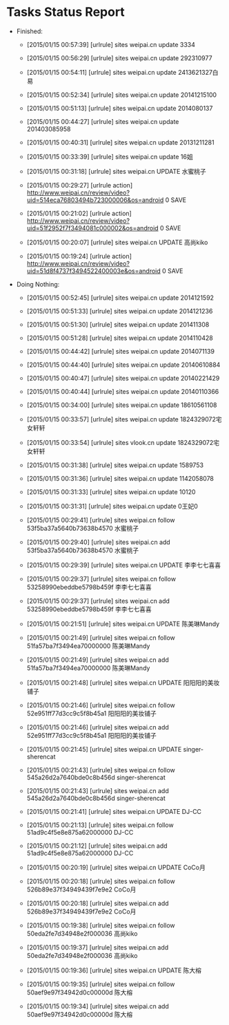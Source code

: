 Tasks Status Report
============

* Finished:
    * [2015/01/15 00:57:39] [urlrule] sites weipai.cn update 3334
    * [2015/01/15 00:56:29] [urlrule] sites weipai.cn update 292310977
    * [2015/01/15 00:54:11] [urlrule] sites weipai.cn update 2413621327白易
    * [2015/01/15 00:52:34] [urlrule] sites weipai.cn update 20141215100
    * [2015/01/15 00:51:13] [urlrule] sites weipai.cn update 2014080137
    * [2015/01/15 00:44:27] [urlrule] sites weipai.cn update 201403085958
    * [2015/01/15 00:40:31] [urlrule] sites weipai.cn update 20131211281
    * [2015/01/15 00:33:39] [urlrule] sites weipai.cn update 16姐
    * [2015/01/15 00:31:18] [urlrule] sites weipai.cn UPDATE 水蜜桃子

    * [2015/01/15 00:29:27] [urlrule action] http://www.weipai.cn/review/video?uid=514eca76803494b723000006&os=android 0 SAVE
    * [2015/01/15 00:21:02] [urlrule action] http://www.weipai.cn/review/video?uid=51f2952f7f3494081c000002&os=android 0 SAVE
    * [2015/01/15 00:20:07] [urlrule] sites weipai.cn UPDATE 高尚kiko

    * [2015/01/15 00:19:24] [urlrule action] http://www.weipai.cn/review/video?uid=51d8f4737f3494522400003e&os=android 0 SAVE
* Doing Nothing:
    * [2015/01/15 00:52:45] [urlrule] sites weipai.cn update 2014121592
    * [2015/01/15 00:51:33] [urlrule] sites weipai.cn update 2014121236
    * [2015/01/15 00:51:30] [urlrule] sites weipai.cn update 201411308
    * [2015/01/15 00:51:28] [urlrule] sites weipai.cn update 2014110428
    * [2015/01/15 00:44:42] [urlrule] sites weipai.cn update 2014071139
    * [2015/01/15 00:44:40] [urlrule] sites weipai.cn update 20140610884
    * [2015/01/15 00:40:47] [urlrule] sites weipai.cn update 20140221429
    * [2015/01/15 00:40:44] [urlrule] sites weipai.cn update 20140110366
    * [2015/01/15 00:34:00] [urlrule] sites weipai.cn update 18610561108
    * [2015/01/15 00:33:57] [urlrule] sites weipai.cn update 1824329072宅女轩轩
    * [2015/01/15 00:33:54] [urlrule] sites vlook.cn update 1824329072宅女轩轩
    * [2015/01/15 00:31:38] [urlrule] sites weipai.cn update 1589753
    * [2015/01/15 00:31:36] [urlrule] sites weipai.cn update 1142058078
    * [2015/01/15 00:31:33] [urlrule] sites weipai.cn update 10120
    * [2015/01/15 00:31:31] [urlrule] sites weipai.cn update 0王妃0
    * [2015/01/15 00:29:41] [urlrule] sites weipai.cn follow 53f5ba37a5640b73638b4570 水蜜桃子

    * [2015/01/15 00:29:40] [urlrule] sites weipai.cn add 53f5ba37a5640b73638b4570 水蜜桃子

    * [2015/01/15 00:29:39] [urlrule] sites weipai.cn UPDATE 李李七七喜喜

    * [2015/01/15 00:29:37] [urlrule] sites weipai.cn follow 53258990ebeddbe5798b459f 李李七七喜喜

    * [2015/01/15 00:29:37] [urlrule] sites weipai.cn add 53258990ebeddbe5798b459f 李李七七喜喜

    * [2015/01/15 00:21:51] [urlrule] sites weipai.cn UPDATE 陈美琳Mandy

    * [2015/01/15 00:21:49] [urlrule] sites weipai.cn follow 51fa57ba7f3494ea70000000 陈美琳Mandy

    * [2015/01/15 00:21:49] [urlrule] sites weipai.cn add 51fa57ba7f3494ea70000000 陈美琳Mandy

    * [2015/01/15 00:21:48] [urlrule] sites weipai.cn UPDATE 阳阳阳的美妆铺子

    * [2015/01/15 00:21:46] [urlrule] sites weipai.cn follow 52e951ff77d3cc9c5f8b45a1 阳阳阳的美妆铺子

    * [2015/01/15 00:21:46] [urlrule] sites weipai.cn add 52e951ff77d3cc9c5f8b45a1 阳阳阳的美妆铺子

    * [2015/01/15 00:21:45] [urlrule] sites weipai.cn UPDATE singer-sherencat

    * [2015/01/15 00:21:43] [urlrule] sites weipai.cn follow 545a26d2a7640bde0c8b456d singer-sherencat

    * [2015/01/15 00:21:43] [urlrule] sites weipai.cn add 545a26d2a7640bde0c8b456d singer-sherencat

    * [2015/01/15 00:21:41] [urlrule] sites weipai.cn UPDATE DJ-CC

    * [2015/01/15 00:21:13] [urlrule] sites weipai.cn follow 51ad9c4f5e8e875a62000000 DJ-CC

    * [2015/01/15 00:21:12] [urlrule] sites weipai.cn add 51ad9c4f5e8e875a62000000 DJ-CC

    * [2015/01/15 00:20:19] [urlrule] sites weipai.cn UPDATE CoCo月

    * [2015/01/15 00:20:18] [urlrule] sites weipai.cn follow 526b89e37f34949439f7e9e2 CoCo月

    * [2015/01/15 00:20:18] [urlrule] sites weipai.cn add 526b89e37f34949439f7e9e2 CoCo月

    * [2015/01/15 00:19:38] [urlrule] sites weipai.cn follow 50eda2fe7d34948e2f000036 高尚kiko

    * [2015/01/15 00:19:37] [urlrule] sites weipai.cn add 50eda2fe7d34948e2f000036 高尚kiko

    * [2015/01/15 00:19:36] [urlrule] sites weipai.cn UPDATE 陈大榕

    * [2015/01/15 00:19:35] [urlrule] sites weipai.cn follow 50aef9e97f34942d0c00000d 陈大榕

    * [2015/01/15 00:19:34] [urlrule] sites weipai.cn add 50aef9e97f34942d0c00000d 陈大榕

